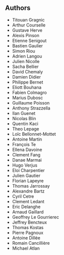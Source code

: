 ## Authors

- Titouan Gragnic
- Arthur Courselle
- Gustave Herve
- Alexis Pinson
- Etienne Senigout
- Bastien Gaulier
- Simon Riou
- Adrien Langou
- Julien Nicolle
- Sacha Bellier
- David Chemaly
- Damien Didier
- Philippe Bernet
- Eliott Bouhana
- Fabien Colmagro
- Marius Dubosc
- Guillaume Poisson
- Anthony Strazzella
- Ilan Guenet
- Nicolas Blin
- Quentin Kaci
- Theo Lepage
- Loïc Bellonnet-Mottet
- Antoine Martin
- François Te
- Ellena Davoine
- Clement Fang
- Danae Marmai
- Hugo Verjus
- Eloi Charpentier
- Julien Gautier
- Florian Lapeyre
- Thomas Jarrossay
- Alexandre Bartz
- Cyril Cetre
- Clement Ledant
- Eric Delanghe
- Arnaud Gaillard
- Geoffrey Le Gourrierec
- Jeffrey Bencteux
- Thomas Kostas
- Pierre Pagnoux
- Antoine Dillée
- Romain Cancillière
- Michael Atlan
